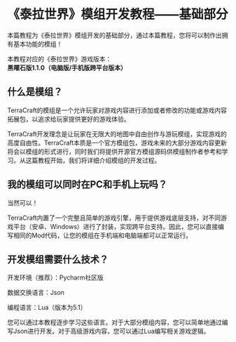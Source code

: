 # 《泰拉世界》模组开发教程——基础部分
本篇教程为《泰拉世界》模组开发的基础部分，通过本篇教程，您将可以制作出拥有基本功能的模组！

本教程对应的《泰拉世界》游戏版本：**黑曜石版1.1.0（电脑版/手机版跨平台版本）**

## 什么是模组？
TerraCraft的模组是一个允许玩家对游戏内容进行添加或者修改的功能或游戏内容拓展包，以追求给玩家提供更好的游戏体验。

TerraCraft开发理念是让玩家在无限大的地图中自由创作与游玩模组，实现游戏的高度自由性。TerraCraft本质是一个官方模组包，游戏未来的大部分游戏内容更新将会以模组的形式进行，同时我们将提供开源官方模组源码供模组制作者参考和学习。从这篇教程开始，我们将详细介绍模组的开发过程。

## 我的模组可以同时在PC和手机上玩吗？
当然可以！

TerraCraft内置了一个完整且简单的游戏引擎，用于提供游戏底层支持，对不同游戏平台（安卓、Windows）进行了封装，实现跨平台支持。因此，您可以直接编写相同的Mod代码，让您的模组在手机端和电脑端都可以正常运行。

## 开发模组需要什么技术？
开发环境（推荐）：Pycharm社区版

数据交换语言：Json

编程语言：Lua（版本为5.1）

您可以通过本教程逐步学习这些语言。对于大部分模组内容，您可以简单地通过编写Json进行开发。对于高级游戏内容，您可以通过Lua编写相关游戏逻辑。
